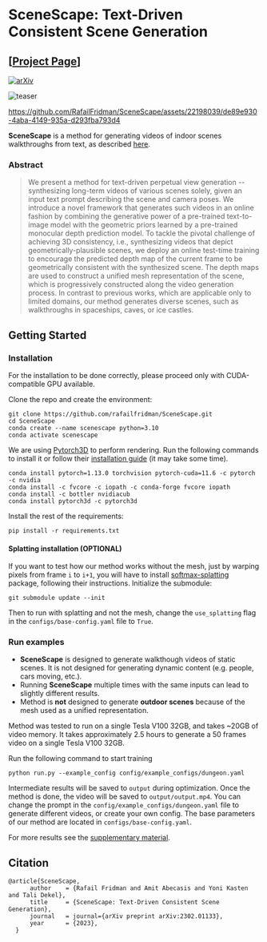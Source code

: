 # SceneScape: Text-Driven Consistent Scene Generation
## [<a href="https://scenescape.github.io/" target="_blank">Project Page</a>]

[![arXiv](https://img.shields.io/badge/arXiv-SceneScape-b31b1b.svg)](https://arxiv.org/abs/2302.01133)

[//]: # (image is in teaser.png)
![teaser](assets/teaser.png)




https://github.com/RafailFridman/SceneScape/assets/22198039/de89e930-4aba-4149-935a-d293fba793d4




**SceneScape** is a method for  generating videos of indoor scenes walkthroughs from text, as described <a href="https://arxiv.org/abs/2302.01133" target="_blank">here</a>.
### Abstract
>We present a method for text-driven perpetual view generation -- synthesizing long-term videos of various scenes solely, given an input text prompt describing the scene and camera poses. We introduce a novel framework that generates such videos in an online fashion by combining the generative power of a pre-trained text-to-image model with the geometric priors learned by a pre-trained monocular depth prediction model. To tackle the pivotal challenge of achieving 3D consistency, i.e., synthesizing videos that depict geometrically-plausible scenes, we deploy an online test-time training to encourage the predicted depth map of the current frame to be geometrically consistent with the synthesized scene. The depth maps are used to construct a unified mesh representation of the scene, which is progressively constructed along the video generation process. In contrast to previous works, which are applicable only to limited domains, our method generates diverse scenes, such as walkthroughs in spaceships, caves, or ice castles.


## Getting Started
### Installation
For the installation to be done correctly, please proceed only with CUDA-compatible GPU available.

Clone the repo and create the environment:
```
git clone https://github.com/rafailfridman/SceneScape.git
cd SceneScape
conda create --name scenescape python=3.10
conda activate scenescape 
```
We are using  <a href="https://github.com/facebookresearch/pytorch3d" target="_blank">Pytorch3D</a> to perform rendering.
Run the following commands to install it or follow their <a href="https://github.com/facebookresearch/pytorch3d/blob/main/INSTALL.md" target="_blank">installation guide</a> (it may take some time).
```
conda install pytorch=1.13.0 torchvision pytorch-cuda=11.6 -c pytorch -c nvidia
conda install -c fvcore -c iopath -c conda-forge fvcore iopath
conda install -c bottler nvidiacub
conda install pytorch3d -c pytorch3d
```
Install the rest of the requirements:
```
pip install -r requirements.txt
```
#### Splatting installation (OPTIONAL)
If you want to test how our method works without the mesh, just by warping pixels from frame `i` to `i+1`, you will have to install <a href="https://github.com/sniklaus/softmax-splatting" target="_blank">softmax-splatting</a> package, following their instructions.
Initialize the submodule:
```
git submodule update --init
```
Then to run with splatting and not the mesh, change the `use_splatting` flag in the `configs/base-config.yaml` file to `True`.

### Run examples 
* **SceneScape** is designed to generate walkthough videos of static scenes. It is not designed for generating dynamic content (e.g. people, cars moving, etc.).
* Running **SceneScape** multiple times with the same inputs can lead to slightly different results.
* Method is **not** designed to generate **outdoor scenes** because of the mesh used as a unified representation.

Method was tested to run on a single Tesla V100 32GB, and takes ~20GB of video memory.
It takes approximately 2.5 hours to generate a 50 frames video on a single Tesla V100 32GB.

Run the following command to start training
```
python run.py --example_config config/example_configs/dungeon.yaml
```

Intermediate results will be saved to `output` during optimization. Once the method is done, the video will be saved to `output/output.mp4`.
You can change the prompt in the `config/example_configs/dungeon.yaml` file to generate different videos, or create your own config. The base parameters of our method are located in `configs/base-config.yaml`.

For more results see the [supplementary material](https://scenescape.github.io/sm/index.html).



## Citation
```
@article{SceneScape,
      author    = {Rafail Fridman and Amit Abecasis and Yoni Kasten and Tali Dekel},
      title     = {SceneScape: Text-Driven Consistent Scene Generation},
      journal   = journal={arXiv preprint arXiv:2302.01133},
      year      = {2023},
  }
```
